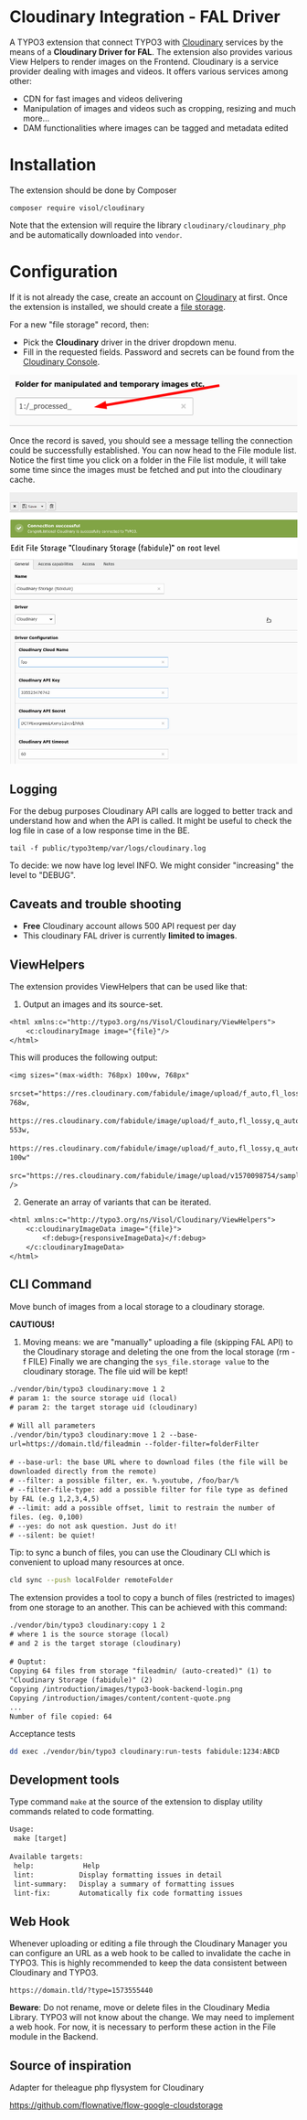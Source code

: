 # Cloudinary Integration - FAL Driver

A TYPO3 extension that connect TYPO3 with [Cloudinary](cloudinary.com) services
by the means of a **Cloudinary Driver for FAL**.
The extension also provides various View Helpers to render images on the Frontend.
Cloudinary is a service provider dealing with images and videos. 
It offers various services among other:

* CDN for fast images and videos delivering
* Manipulation of images and videos such as cropping, resizing and much more...
* DAM functionalities where images can be tagged and metadata edited

Installation
============

The extension should be done by Composer

```
composer require visol/cloudinary
```

Note that the extension will require the library `cloudinary/cloudinary_php` and 
be automatically downloaded into `vendor`.


Configuration
=============

If it is not already the case, create an account on [Cloudinary](https://cloudinary.com/users/register/free) at first.
Once the extension is installed, we should create a [file storage](https://docs.typo3.org/m/typo3/reference-coreapi/master/en-us/ApiOverview/Fal/Administration/Storages.html). 

For a new "file storage" record, then:

* Pick the **Cloudinary** driver in the driver dropdown menu.
* Fill in the requested fields. Password and secrets can be found from the [Cloudinary Console](https://cloudinary.com/console).


![](Documentation/driver-configuration-02.png)

Once the record is saved, you should see a message telling the connection could be successfully established. 
You can now head to the File module list. 
Notice the first time you click on a folder in the File list module, 
it will take some time since the images must be fetched and put into the cloudinary cache.

![](Documentation/driver-configuration-01.png)

Logging
-------

For the debug purposes Cloudinary API calls are logged to better track and understand how and when the API is called.
It might be useful to check the log file in case of a low response time in the BE.

```
tail -f public/typo3temp/var/logs/cloudinary.log
```

To decide: we now have log level INFO. We might consider "increasing" the level to "DEBUG".

Caveats and trouble shooting
----------------------------

* **Free** Cloudinary account allows 500 API request per day 
* This cloudinary FAL driver is currently **limited to images**.

ViewHelpers
-----------

The extension provides ViewHelpers that can be used like that:

1. Output an images and its source-set.

```
<html xmlns:c="http://typo3.org/ns/Visol/Cloudinary/ViewHelpers">
    <c:cloudinaryImage image="{file}"/>
</html>
```

This will produces the following output:

```
<img sizes="(max-width: 768px) 100vw, 768px" 
     srcset="https://res.cloudinary.com/fabidule/image/upload/f_auto,fl_lossy,q_auto,c_crop/c_scale,w_768/v1570098754/sample/animals/cat.jpg 768w,
            https://res.cloudinary.com/fabidule/image/upload/f_auto,fl_lossy,q_auto,c_crop/c_scale,w_553/v1570098754/sample/animals/cat.jpg 553w,
            https://res.cloudinary.com/fabidule/image/upload/f_auto,fl_lossy,q_auto,c_crop/c_scale,w_100/v1570098754/sample/animals/cat.jpg 100w" 
    src="https://res.cloudinary.com/fabidule/image/upload/v1570098754/sample/animals/cat.jpg" />
```

2. Generate an array of variants that can be iterated.

```
<html xmlns:c="http://typo3.org/ns/Visol/Cloudinary/ViewHelpers">
    <c:cloudinaryImageData image="{file}">
        <f:debug>{responsiveImageData}</f:debug>
    </c:cloudinaryImageData>
</html>
```

CLI Command
-----------

Move bunch of images from a local storage to a cloudinary storage.

**CAUTIOUS!**
1. Moving means: we are "manually" uploading a file (skipping FAL API)
to the Cloudinary storage and deleting the one from the local storage (rm -f FILE) 
Finally we are changing the `sys_file.storage value` to the cloudinary storage.
The file uid will be kept!
  
```shell script
./vendor/bin/typo3 cloudinary:move 1 2
# param 1: the source storage uid (local)
# param 2: the target storage uid (cloudinary)

# Will all parameters
./vendor/bin/typo3 cloudinary:move 1 2 --base-url=https://domain.tld/fileadmin --folder-filter=folderFilter

# --base-url: the base URL where to download files (the file will be downloaded directly from the remote)
# --filter: a possible filter, ex. %.youtube, /foo/bar/%
# --filter-file-type: add a possible filter for file type as defined by FAL (e.g 1,2,3,4,5)
# --limit: add a possible offset, limit to restrain the number of files. (eg. 0,100)
# --yes: do not ask question. Just do it!
# --silent: be quiet!
```

Tip: to sync a bunch of files, you can use the Cloudinary CLI which is convenient to upload
many resources at once.

```bash
cld sync --push localFolder remoteFolder
```

The extension provides a tool to copy a bunch of files (restricted to images) from one storage to an another. 
This can be achieved with this command:

```shell script
./vendor/bin/typo3 cloudinary:copy 1 2         
# where 1 is the source storage (local)
# and 2 is the target storage (cloudinary)
 
# Ouptut:
Copying 64 files from storage "fileadmin/ (auto-created)" (1) to "Cloudinary Storage (fabidule)" (2)
Copying /introduction/images/typo3-book-backend-login.png
Copying /introduction/images/content/content-quote.png
...
Number of file copied: 64
``` 

Acceptance tests

```bash
dd exec ./vendor/bin/typo3 cloudinary:run-tests fabidule:1234:ABCD 
```

Development tools
-----------------

Type command `make` at the source of the extension to display utility commands related to code formatting. 

```
Usage:
 make [target]

Available targets:
 help:            Help
 lint:           Display formatting issues in detail
 lint-summary:   Display a summary of formatting issues
 lint-fix:       Automatically fix code formatting issues
```

Web Hook
--------

Whenever uploading or editing a file through the Cloudinary Manager you can configure an URL
as a web hook to be called to invalidate the cache in TYPO3. 
This is highly recommended to keep the data consistent between Cloudinary and TYPO3. 

```shell script
https://domain.tld/?type=1573555440
```

**Beware**: Do not rename, move or delete files in the Cloudinary Media Library. TYPO3 will not know about the change. 
We may need to implement a web hook. For now, it is necessary to perform these action in the File module in the Backend.

Source of inspiration
---------------------

Adapter for theleague php flysystem for Cloudinary

https://github.com/flownative/flow-google-cloudstorage
